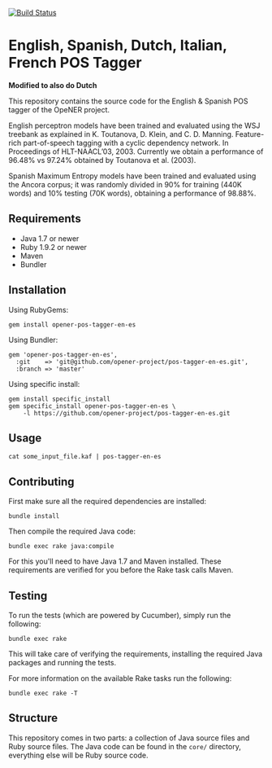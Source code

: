 [![Build Status](https://drone.io/github.com/opener-project/pos-tagger-en-es/status.png)](https://drone.io/github.com/opener-project/pos-tagger-en-es/latest)

# English, Spanish,  Dutch, Italian, French POS Tagger

**Modified to also do Dutch**

This repository contains the source code for the English & Spanish POS tagger of the
OpeNER project.

English perceptron models have been trained and evaluated using the WSJ
treebank as explained in K. Toutanova, D. Klein, and C. D. Manning.
Feature-rich part-of-speech tagging with a cyclic dependency network.  In
Proceedings of HLT-NAACL’03, 2003. Currently we obtain a performance of 96.48%
vs 97.24% obtained by Toutanova et al. (2003).

Spanish Maximum Entropy models have been trained and evaluated using the Ancora 
corpus; it was randomly divided in 90% for training (440K words) and 10% testing
(70K words), obtaining a performance of 98.88%.

## Requirements

* Java 1.7 or newer
* Ruby 1.9.2 or newer
* Maven
* Bundler

## Installation

Using RubyGems:

    gem install opener-pos-tagger-en-es

Using Bundler:

    gem 'opener-pos-tagger-en-es',
      :git    => 'git@github.com/opener-project/pos-tagger-en-es.git',
      :branch => 'master'

Using specific install:

    gem install specific_install
    gem specific_install opener-pos-tagger-en-es \
        -l https://github.com/opener-project/pos-tagger-en-es.git

## Usage

    cat some_input_file.kaf | pos-tagger-en-es

## Contributing

First make sure all the required dependencies are installed:

    bundle install

Then compile the required Java code:

    bundle exec rake java:compile

For this you'll need to have Java 1.7 and Maven installed. These requirements
are verified for you before the Rake task calls Maven.

## Testing

To run the tests (which are powered by Cucumber), simply run the following:

    bundle exec rake

This will take care of verifying the requirements, installing the required Java
packages and running the tests.

For more information on the available Rake tasks run the following:

    bundle exec rake -T

## Structure

This repository comes in two parts: a collection of Java source files and Ruby
source files. The Java code can be found in the `core/` directory, everything
else will be Ruby source code.
